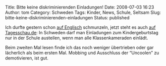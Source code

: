 Title: Bitte keine diskriminierenden Einladungen!
Date: 2008-07-03 16:23
Author: tom
Category: Schweden
Tags: Kinder, News, Schule, Seltsam
Slug: bitte-keine-diskriminierenden-einladungen
Status: published

Ich durfte gestern schon [auf
Englisch](http://news.bbc.co.uk/2/hi/europe/7479758.stm) schmunzeln,
jetzt steht es auch [auf
Tagesschau.de](http://www.tagesschau.de/schlusslicht/geburtstag2.html):
In Schweden darf man Einladungen zum Kindergeburtstag nur in der Schule
austeilen, wenn man alle Klassenkameraden einlädt.

Beim zweiten Mal lesen finde ich das noch weniger übertrieben oder gar
lächerlich als beim ersten Mal. Mobbing und Ausschluss der “Uncoolen” zu
demotivieren, ist gut.

